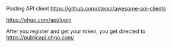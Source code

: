 Posting API client 
https://github.com/stepci/awesome-api-clients

https://ohgo.com/api/login

After you register and get your token, 
you get directed to
https://publicapi.ohgo.com/